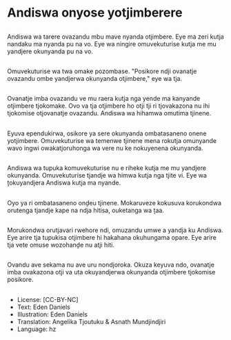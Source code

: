 # Andiswa onyose yotjimberere

##
Andiswa wa tarere ovazandu mbu mave nyanda otjimbere. Eye ma zeri kutja nandaku ma nyanda pu na vo. Eye wa ningire omuvekuturise kutja me mu yandjere okunyanda pu na vo.

##
Omuvekuturise wa twa omake pozombase. "Posikore ndji ovanatje ovazandu ombe yandjerwa okunyanda otjimbere," eye wa tja.

##
Ovanatje imba ovazandu ve mu raera kutja nga yende ma kanyande otjimbere tjokomake. Ovo va tja otjimbere ho otji tji ri tjovakazona nu ihi tjokomise otjovanatje ovazandu. Andiswa wa hihamwa omutima tjinene.

##
Eyuva ependukirwa, osikore ya sere okunyanda ombatasaneno onene yotjimbere. Omuvekuturise wa temenwe tjinene mena rokutja omunyande wavo ingwi owakatjoruhonga wa vere nu ke nokuyenena okunyanda.

##
Andiswa wa tupuka komuvekuturise nu e riheke kutja me mu yandjere okunyanda. Omuvekuturise tjandje wa himwa kutja nga tjite vi. Eye wa ṱokuyandjera Andiswa kutja ma nyande.

##
Oyo ya ri ombatasaneno onḓeu tjinene. Mokaruveze kokusuva korukondwa orutenga tjandje kape na ndja hitisa, ouketanga wa ṱaa.

##
Morukondwa orutjavari rwehore ndi, omuzandu umwe a yandja ku Andiswa. Eye arire tja tupukisa otjimbere hi hakahana okuhungama opare. Eye arire tja vete omuse wozohanḓe nu atji hiti.

##
Ovandu ave sekama nu ave uru nondjoroka. Okuza keyuva ndo, ovanatje imba ovakazona otji va uta okuyandjerwa okunyanda otjimbere tjokomise
posikore.

##
* License: [CC-BY-NC]
* Text: Eden Daniels
* Illustration: Eden Daniels
* Translation: Angelika Tjoutuku & Asnath Mundjindjiri
* Language: hz
